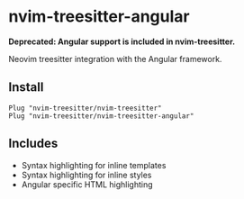 # nvim-treesitter-angular

**Deprecated: Angular support is included in nvim-treesitter.**

Neovim treesitter integration with the Angular framework.

## Install

```vim
Plug "nvim-treesitter/nvim-treesitter"
Plug "nvim-treesitter/nvim-treesitter-angular"
```

## Includes

- Syntax highlighting for inline templates
- Syntax highlighting for inline styles
- Angular specific HTML highlighting
